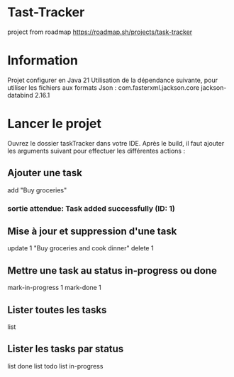 # Tast-Tracker
project from roadmap
https://roadmap.sh/projects/task-tracker

# Information
Projet configurer en Java 21
Utilisation de la dépendance suivante, pour utiliser les fichiers aux formats Json : 
<dependency>
	<groupId>com.fasterxml.jackson.core</groupId>
	<artifactId>jackson-databind</artifactId>
	<version>2.16.1</version>
</dependency>

# Lancer le projet
Ouvrez le dossier taskTracker dans votre IDE.
Après le build, il faut ajouter les arguments suivant pour effectuer les différentes actions : 
	
## Ajouter une task
add "Buy groceries"
### sortie attendue: Task added successfully (ID: 1)

## Mise à jour et suppression d'une task
update 1 "Buy groceries and cook dinner"
delete 1

## Mettre une task au status in-progress ou done
mark-in-progress 1
mark-done 1

## Lister toutes les tasks
list

## Lister les tasks par status
list done
list todo
list in-progress
